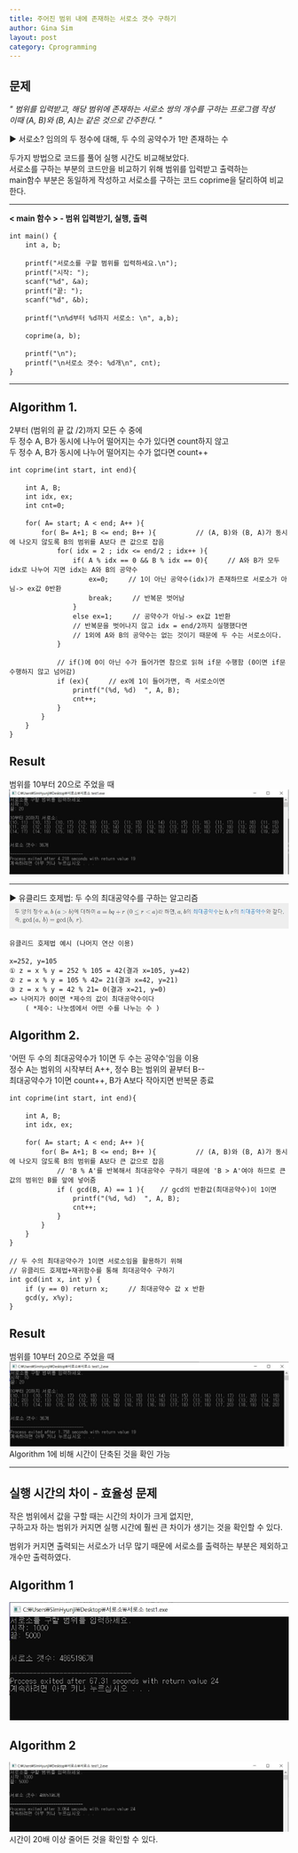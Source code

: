 ```yaml
---
title: 주어진 범위 내에 존재하는 서로소 갯수 구하기
author: Gina Sim
layout: post
category: Cprogramming
---
```


문제
------

*" 범위를 입력받고, 해당 범위에 존재하는 서로소 쌍의 개수를 구하는 프로그램 작성  
이때 (A, B)와 (B, A)는 같은 것으로 간주한다. "*  

▶ 서로소? 임의의 두 정수에 대해, 두 수의 공약수가 1만 존재하는 수  

두가지 방법으로 코드를 풀어 실행 시간도 비교해보았다.  
서로소를 구하는 부분의 코드만을 비교하기 위해 범위를 입력받고 출력하는   
main함수 부분은 동일하게 작성하고  서로소를 구하는 코드 coprime을 달리하여 비교한다.

----------

**< main 함수 > - 범위 입력받기, 실행, 출력**
```
int main() {
   	int a, b;
   
   	printf("서로소를 구할 범위를 입력하세요.\n");
   	printf("시작: ");
   	scanf("%d", &a);
   	printf("끝: ");
   	scanf("%d", &b);
      
   	printf("\n%d부터 %d까지 서로소: \n", a,b);

	coprime(a, b);
	
   	printf("\n");
   	printf("\n서로소 갯수: %d개\n", cnt);
}
```

----------

Algorithm 1.  
------

2부터 (범위의 끝 값 /2)까지 모든 수 중에  
두 정수 A, B가 동시에 나누어 떨어지는 수가 있다면 count하지 않고  
두 정수 A, B가 동시에 나누어 떨어지는 수가 없다면 count++   

```
int coprime(int start, int end){

	int A, B;
	int idx, ex;
	int cnt=0;
	
	for( A= start; A < end; A++ ){
		for( B= A+1; B <= end; B++ ){          // (A, B)와 (B, A)가 동시에 나오지 않도록 B의 범위를 A보다 큰 값으로 잡음 
			for( idx = 2 ; idx <= end/2 ; idx++ ){      
				if( A % idx == 0 && B % idx == 0){     // A와 B가 모두 idx로 나누어 지면 idx는 A와 B의 공약수 
					ex=0;     // 1이 아닌 공약수(idx)가 존재하므로 서로소가 아님-> ex값 0반환 
					break;     // 반복문 벗어남  
				}
				else ex=1;     // 공약수가 아님-> ex값 1반환 
				// 반복문을 벗어나지 않고 idx = end/2까지 실행했다면
				// 1외에 A와 B의 공약수는 없는 것이기 때문에 두 수는 서로소이다. 
			}
			
			// if()에 0이 아닌 수가 들어가면 참으로 읽혀 if문 수행함 (0이면 if문 수행하지 않고 넘어감) 
			if (ex){     // ex에 1이 들어가면, 즉 서로소이면 
				printf("(%d, %d)  ", A, B);
				cnt++;
			}
		}
	}
} 
```

Result  
------

범위를 10부터 20으로 주었을 때  
<img src= "/_img/coprime_result.jpg">  

----------

▶  유클리드 호제법: 두 수의 최대공약수를 구하는 알고리즘  
<img src="/_img/gcd.jpg">  

```
유클리드 호제법 예시 (나머지 연산 이용)  

x=252, y=105   
① z = x % y = 252 % 105 = 42(결과 x=105, y=42)   
② z = x % y = 105 % 42= 21(결과 x=42, y=21)   
③ z = x % y = 42 % 21= 0(결과 x=21, y=0)   
=> 나머지가 0이면 *제수의 값이 최대공약수이다  
    ( *제수: 나눗셈에서 어떤 수를 나누는 수 )  
```

Algorithm 2.  
------

'어떤 두 수의 최대공약수가 1이면 두 수는 공약수'임을 이용  
정수 A는 범위의 시작부터 A++,  정수 B는 범위의 끝부터 B--  
최대공약수가 1이면 count++, B가 A보다 작아지면 반복문 종료  

```
int coprime(int start, int end){

	int A, B;
	int idx, ex;
	
	for( A= start; A < end; A++ ){
		for( B= A+1; B <= end; B++ ){          // (A, B)와 (B, A)가 동시에 나오지 않도록 B의 범위를 A보다 큰 값으로 잡음 
			// 'B % A'를 반복해서 최대공약수 구하기 때문에 'B > A'여야 하므로 큰 값의 범위인 B를 앞에 넣어줌 
			if ( gcd(B, A) == 1 ){    // gcd의 반환값(최대공약수)이 1이면 
				printf("(%d, %d)  ", A, B);
				cnt++;
			}
		}
	}
} 

// 두 수의 최대공약수가 1이면 서로소임을 활용하기 위해
// 유클리드 호제법+재귀함수를 통해 최대공약수 구하기
int gcd(int x, int y) {
	if (y == 0) return x;     // 최대공약수 값 x 반환 
	gcd(y, x%y);
}
```

Result
------

범위를 10부터 20으로 주었을 때  
<img src= "/_img/coprime2_result.jpg">  
Algorithm 1에 비해 시간이 단축된 것을 확인 가능  

----------

실행 시간의 차이 - 효율성 문제  
------  

작은 범위에서 값을 구할 때는 시간의 차이가 크게 없지만,  
구하고자 하는 범위가 커지면 실행 시간에 훨씬 큰 차이가 생기는 것을 확인할 수 있다.  

범위가 커지면 출력되는 서로소가 너무 많기 때문에 서로소를 출력하는 부분은 제외하고 개수만 출력하였다.  

Algorithm 1  
------
<img src="/_img/coprime_algorithm1_result.jpg">  
  
Algorithm 2  
------
<img src="/_img/coprime_algorithm2_result.jpg">  
시간이 20배 이상 줄어든 것을 확인할 수 있다.

